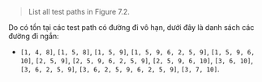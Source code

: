 >List all test paths in Figure 7.2.

Do có tồn tại các test path có đường đi vô hạn, dưới đây là danh sách các đường đi ngắn:
- ```[1, 4, 8]```, ```[1, 5, 8]```, ```[1, 5, 9]```, ```[1, 5, 9, 6, 2, 5, 9]```, ```[1, 5, 9, 6, 10]```, ```[2, 5, 9]```, 
  ```[2, 5, 9, 6, 2, 5, 9]```, ```[2, 5, 9, 6, 10]```, ```[3, 6, 10]```, ```[3, 6, 2, 5, 9]```, ```[3, 6, 2, 5, 9, 6, 2, 5, 9]```,
  ```[3, 7, 10]```.
